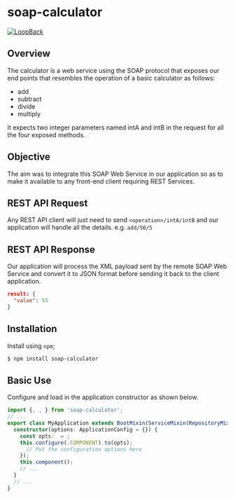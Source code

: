 # soap-calculator

[![LoopBack](<https://github.com/strongloop/loopback-next/raw/master/docs/site/imgs/branding/Powered-by-LoopBack-Badge-(blue)-@2x.png>)](http://loopback.io/)

## Overview

The calculator is a web service using the SOAP protocol that exposes our end points that resembles the operation of a basic calculator as follows:

- add
- subtract
- divide
- multiply

It expects two integer parameters named intA and intB in the request for all the four exposed methods.

## Objective

The aim was to integrate this SOAP Web Service in our application so as to make it available to any front-end client requiring REST Services.

## REST API Request

Any REST API client will just need to send `<operation>/intA/intB` and our application will handle all the details. e.g. `add/50/5`

## REST API Response

Our application will process the XML payload sent by the remote SOAP Web Service and convert it to JSON format before sending it back to the client application.

```JSON
result: {
  "value": 55
}
```

## Installation

Install using `npm`;

```sh
$ npm install soap-calculator
```

## Basic Use

Configure and load in the application constructor
as shown below.

```ts
import {, , } from 'soap-calculator';
// ...
export class MyApplication extends BootMixin(ServiceMixin(RepositoryMixin(RestApplication))) {
  constructor(options: ApplicationConfig = {}) {
    const opts:  = ;
    this.configure(.COMPONENT).to(opts);
      // Put the configuration options here
    });
    this.component();
    // ...
  }
  // ...
}
```
